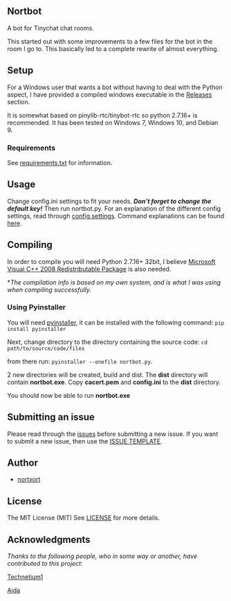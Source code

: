 ## Nortbot

A bot for Tinychat chat rooms.

This started out with some improvements to a few files for the bot in the room I go to. This basically led to a complete rewrite of almost everything.


## Setup
For a Windows user that wants a bot without having to deal with the Python aspect, I have provided a compiled windows executable in the [Releases](https://github.com/nortxort/nortbot/releases) section.

It is somewhat based on pinylib-rtc/tinybot-rtc so python 2.7.16+ is recommended. It has been tested on Windows 7, Windows 10, and Debian 9.


### Requirements

See [requirements.txt](https://github.com/nortxort/nortbot/blob/master/requirements.txt) for information.


## Usage

Change config.ini settings to fit your needs. ***Don’t forget to change the default key!*** Then run nortbot.py. 
For an explanation of the different config settings, read through [config settings](https://github.com/nortxort/nortbot/blob/master/CONFIG.md).
Command explanations can be found [here](https://github.com/nortxort/nortbot/blob/master/COMMANDS.md).


## Compiling

In order to compile you will need Python 2.7.16+ 32bit, I believe [Microsoft Visual C++ 2008 Redistributable Package](http://www.microsoft.com/downloads/en/details.aspx?FamilyID=9b2da534-3e03-4391-8a4d-074b9f2bc1bf&displaylang=en) is also needed.

**The compilation info is based on my own system, and is what I was using when compiling successfully.*


### Using Pyinstaller

You will need [pyinstaller](http://www.pyinstaller.org/), it can be installed with the following command: `pip install pyinstaller` 

Next, change directory to the directory containing the source code: `cd path/to/source/code/files` 

from there run: `pyinstaller --onefile nortbot.py`.

2 new directories will be created, build and dist. The **dist** directory will contain **nortbot.exe**. Copy **cacert.pem** and **config.ini** to the **dist** directory.

You should now be able to run **nortbot.exe**


## Submitting an issue

Please read through the [issues](https://github.com/nortxort/nortbot/issues) before submitting a new issue. If you want to submit a new issue, then use the [ISSUE TEMPLATE](https://github.com/nortxort/nortbot/blob/master/ISSUE_TEMPLATE.md).


## Author

* [nortxort](https://github.com/nortxort)


## License

The MIT License (MIT)
See [LICENSE](https://github.com/nortxort/nortbot/blob/master/LICENSE) for more details.


## Acknowledgments

*Thanks to the following people, who in some way or another, have contributed to this project:*

[Technetium1](https://github.com/Technetium1)

[Aida](https://github.com/Autotonic)
